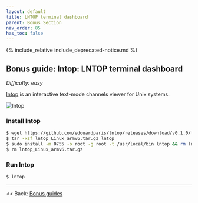```yaml
---
layout: default
title: LNTOP terminal dashboard
parent: Bonus Section
nav_order: 85
has_toc: false
---
```

{% include_relative include_deprecated-notice.md %}

## Bonus guide: lntop: LNTOP terminal dashboard
*Difficulty: easy*

[lntop](https://github.com/edouardparis/lntop) is an interactive text-mode channels viewer for Unix systems.

![lntop](images/74_lntop.png)

### Install lntop

```bash
$ wget https://github.com/edouardparis/lntop/releases/download/v0.1.0/lntop_Linux_armv6.tar.gz
$ tar -xzf lntop_Linux_armv6.tar.gz lntop
$ sudo install -m 0755 -o root -g root -t /usr/local/bin lntop && rm lntop
$ rm lntop_Linux_armv6.tar.gz
```
### Run lntop

```bash
$ lntop
```
------

<< Back: [Bonus guides](raspibolt_60_bonus.md)

